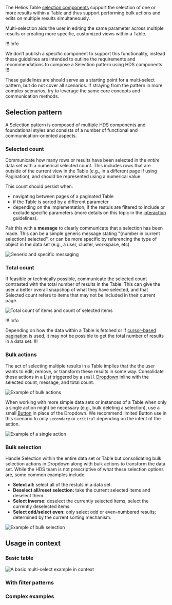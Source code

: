 The Helios Table [selection components](/components/table#multi-select) support the selection of one or more results within a Table and thus support performing bulk actions and edits on multiple results simultaneously.

Multi-selection aids the user in editing the same parameter across multiple results or creating more specific, customized views within a Table.

!!! Info

We don’t publish a specific component to support this functionality, instead these guidelines are intended to outline the requirements and recommendations to compose a Selection pattern using HDS components.
!!!

These guidelines are should serve as a starting point for a multi-select pattern, but do not cover all scenarios. If straying from the pattern in more complex scenarios, try to leverage the same core concepts and communication methods.

## Selection pattern

A Selection pattern is composed of multiple HDS components and foundational styles and consists of a number of functional and communication-oriented aspects.

### Selected count

Communicate how many rows or results have been selected in the _entire_ data set with a numerical selected count. This includes rows that are outside of the current view in the Table (e.g., in a different page if using Pagination), and should be represented using a numerical value.

This count should persist when:

- navigating between pages of a paginated Table
- if the Table is sorted by a different parameter
- depending on the implementation, if the restuls are filtered to include or exclude specific parameters (more details on this topic in the [interaction](/patterns/multi-selection?tab=interaction) guidelines).

Pair this with a **message** to clearly communicate that a selection has been made. This can be a simple generic message stating "{number in current selection} selected", or can be more specific by referencing the type of object in the data set (e.g., a user, cluster, workspace, etc).

![Generic and specific messaging](/assets/patterns/multi-selection/types-of-messages.png)

### Total count

If feasible or technically possible, communicate the selected count contrasted with the total number of results in the Table. This can give the user a better overall snapshop of what they have selected, and that Selected count refers to items that may not be included in their current page.

![Total count of items and count of selected items](/assets/patterns/multi-selection/total-count-selected-count.png)

!!! Info

Depending on how the data within a Table is fetched or if [cursor-based pagination](/components/pagination#numbered-vs-compact) is used, it may not be possible to get the total number of results in a data set.
!!!

### Bulk actions

The act of selecting multiple results in a Table implies that the the user wants to edit, remove, or transform these results in some way. Consolidate these actions in a [List](/components/dropdown#list) triggered by a `small` [Dropdown](/components/dropdown) inline with the selected count, message, and total count.

![Example of bulk actions](/assets/patterns/multi-selection/bulk-actions.png)

When working with more simple data sets or instances of a Table when only a single action might be necessary (e.g., bulk deleting a selection), use a small [Button](/components/button) in place of the Dropdown. We recommend limited Button use in this scenario to only `secondary` or `critical` depending on the intent of the action.

![Example of a single action](/assets/patterns/multi-selection/single-action.png)

### Bulk selection

Handle Selection within the entire data set or Table but consolidating bulk selection actions in Dropdown along with bulk actions to transform the data set. While the HDS team is not prescriptive of what these selection options are, some common examples include:

- **Select all:** select all of the restuls in a data set.
- **Deselect all/reset selection:** take the current selected items and deselect them.
- **Select inverse:** deselect the currently selected items, select the currently deselected items.
- **Select odd/select even:** only select odd or even-numbered results; determined by the current sorting mechanism.

![Example of bulk selection](/assets/patterns/multi-selection/bulk-selection.png)

## Usage in context

### Basic table

![A basic multi-select example in context](/assets/patterns/multi-selection/multi-select-in-context-basic.png)

### With filter patterns

### Complex examples

